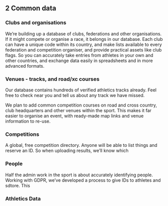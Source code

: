 ## __2__ Common data

### Clubs and organisations
We’re building up a database of clubs, federations and other organisations.  If it might compete or organise a race, it belongs in our database.  Each club can have a unique code within its country, and make lists available to every federation and competition organiser, and provide practical assets like club flags.  So you can accurately take entries from athletes in your own and other countries, and exchange data easily in spreadsheets and in more advanced formats.

### Venues - tracks, and road/xc courses

Our database contains hundreds of verified athletics tracks already.   Feel free to check near you and tell us about any track we have missed.

We plan to add common competition courses on road and cross country, club headquarters and other venues within the sport.  This makes it far easier to organise an event, with ready-made map links and venue information to re-use.

### Competitions

A global, free competition directory. Anyone will be able to list things and reserve an ID.  So when uploading results, we’ll know which 

### People

Half the admin work in the sport is about accurately identifying people. Working with GDPR, we’ve developed a process to give IDs to athletes and sdtore.  This

### Athletics Data 
 


